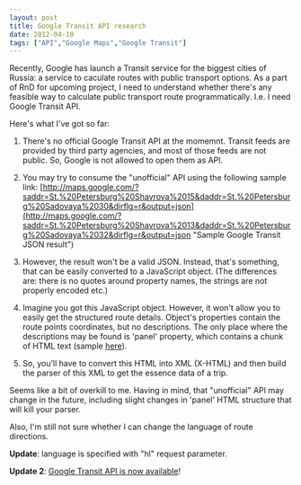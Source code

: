 ```yaml
---
layout: post
title: Google Transit API research
date: 2012-04-10
tags: ["API","Google Maps","Google Transit"]
---
```


Recently, Google has launch a Transit service for the biggest cities of Russia: a service to caculate routes with public transport options. As a part of RnD for upcoming project, I need to understand whether there's any feasible way to calculate public transport route programmatically. I.e. I need Google Transit API.

Here's what I've got so far:

1. There's no official Google Transit API at the momemnt. Transit feeds are provided by third party agencies, and most of those feeds are not public. So, Google is not allowed to open them as API.

2. You may try to consume the "unofficial" API using the following sample link:
[http://maps.google.com/?saddr=St.%20Petersburg%20Shavrova%2015&daddr=St.%20Petersburg%20Sadovaya%2030&dirflg=r&output=json](http://maps.google.com/?saddr=St.%20Petersburg%20Shavrova%2013&daddr=St.%20Petersburg%20Sadovaya%2032&dirflg=r&output=json "Sample Google Transit JSON result")

3. However, the result won't be a valid JSON. Instead, that's something, that can be easily converted to a JavaScript object. (The differences are: there is no quotes around property names, the strings are not properly encoded etc.)

4. Imagine you got this JavaScript object. However, it won't allow you to easily get the structured route details. Object's properties contain the route points coordinates, but no descriptions. The only place where the descriptions may be found is 'panel' property, which contains a chunk of HTML text (sample [here](https://skydrive.live.com/redir.aspx?cid=c010011792a4b538&resid=C010011792A4B538!129&parid=C010011792A4B538!124&authkey=!AEzvBnLErMyVDbo "Sample HTML of ")).

5. So, you'll have to convert this HTML into XML (X-HTML) and then build the parser of this XML to get the essence data of a trip.

Seems like a bit of overkill to me. Having in mind, that "unofficial" API may change in the future, including slight changes in 'panel' HTML structure that will kill your parser.

Also, I'm still not sure whether I can change the language of route directions.

**Update**: language is specified with "hl" request parameter.

**Update 2**: [Google Transit API is now available](http://mikhail.io/2012/08/14/google-adds-public-transit-into-api/)!